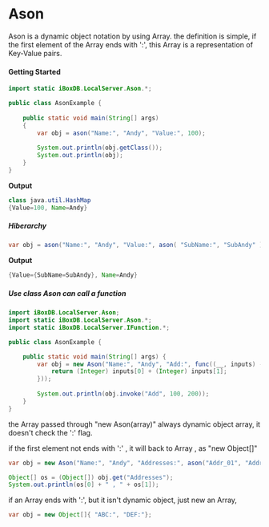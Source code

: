 # Ason

Ason is a dynamic object notation by using Array. the definition is simple, if the first element of the Array ends with ':', this Array is a representation of Key-Value pairs.

#### Getting Started

```java
import static iBoxDB.LocalServer.Ason.*;

public class AsonExample {
     
    public static void main(String[] args)
    {
        var obj = ason("Name:", "Andy", "Value:", 100);
                
        System.out.println(obj.getClass());
        System.out.println(obj);
    }
}
```

**Output**

```java
class java.util.HashMap
{Value=100, Name=Andy}
```

##### Hiberarchy

```java
var obj = ason("Name:", "Andy", "Value:", ason( "SubName:", "SubAndy" ) );
```

**Output**

```java
{Value={SubName=SubAndy}, Name=Andy}
```

##### Use class Ason can call a function

```java
import iBoxDB.LocalServer.Ason;
import static iBoxDB.LocalServer.Ason.*;
import static iBoxDB.LocalServer.IFunction.*;

public class AsonExample {

    public static void main(String[] args) {
        var obj = new Ason("Name:", "Andy", "Add:", func((__, inputs) -> {
            return (Integer) inputs[0] + (Integer) inputs[1];
        }));
 
        System.out.println(obj.invoke("Add", 100, 200));
    }
}
```
the Array passed through "new Ason(array)" always dynamic object array, it doesn't check the ':' flag.




if the first element not ends with ':' , it will back to Array , as "new Object[]"

```java
var obj = new Ason("Name:", "Andy", "Addresses:", ason("Addr_01", "Addr_02"));

Object[] os = (Object[]) obj.get("Addresses");
System.out.println(os[0] + " , " + os[1]);
```

if an Array ends with ':', but it isn't dynamic object, just new an Array, 

```java
var obj = new Object[]{ "ABC:", "DEF:"};
```
